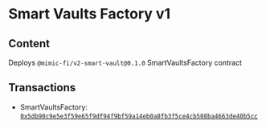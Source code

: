 # Smart Vaults Factory v1

## Content

Deploys `@mimic-fi/v2-smart-vault@0.1.0` SmartVaultsFactory contract

## Transactions

- SmartVaultsFactory: [`0x5db90c9e5e3f59e65f9df94f9bf59a14eb0a8fb3f5ce4cb508ba4663de40b5cc`](https://etherscan.io/tx/0x5db90c9e5e3f59e65f9df94f9bf59a14eb0a8fb3f5ce4cb508ba4663de40b5cc)
